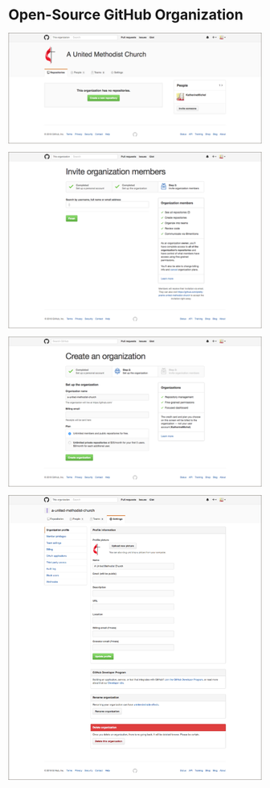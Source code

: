 # Open-Source GitHub Organization

![](images/a-united-methodist-church-organization.png)

![](images/a-united-methodist-church-organization-invite-members.png)

![](images/a-united-methodist-church-create-an-organization.png)

![](images/a-united-methodist-church-settings.png)
